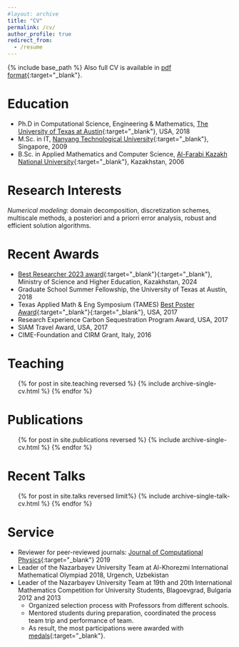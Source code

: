 ```yaml
---
#layout: archive
title: "CV"
permalink: /cv/
author_profile: true
redirect_from:
  - /resume
---
```


{% include base_path %}
Also full CV is available in [pdf format](/files/documents/CV_Yerlan.pdf){:target="_blank"}.

Education
=====
* Ph.D in Computational Science, Engineering & Mathematics, [The University of Texas at Austin](https://www.utexas.edu/){:target="_blank"}, USA, 2018
* M.Sc. in  IT, [Nanyang Technological University](http://www.ntu.edu.sg){:target="_blank"}, Singapore, 2009
* B.Sc. in Applied Mathematics and Computer Science, [Al-Farabi Kazakh National University](http://kaznu.kz/en){:target="_blank"}, Kazakhstan, 2006

Research Interests
======
_Numerical modeling_: domain decomposition, discretization schemes, multiscale methods,
a posteriori and a priorri error analysis, robust and efficient solution algorithms.

Recent Awards
======
* [Best Researcher 2023 award](https://ssh.nu.edu.kz/tpost/6lc62pydc1-ssh-professors-win-best-researcher-of-th){:target="_blank"}{:target="_blank"}, Ministry of Science and Higher Education, Kazakhstan, 2024
* Graduate School Summer Fellowship, the University of Texas at Austin, 2018
* Texas Applied Math & Eng Symposium (TAMES) [Best Poster Award](https://oden.utexas.edu/news-and-events/news/csems-amanbek-receives-top-poster-award-at-tames/){:target="_blank"}{:target="_blank"}, USA, 2017
* Research Experience Carbon Sequestration Program Award, USA, 2017
* SIAM Travel Award, USA, 2017
* CIME-Foundation and CIRM Grant, Italy, 2016

Teaching
======
  <ul>{% for post in site.teaching reversed %}
    {% include archive-single-cv.html %}
  {% endfor %}</ul>  

Publications
======
  <ul>{% for post in site.publications reversed %}
    {% include archive-single-cv.html %}
  {% endfor %}</ul>

Recent Talks
======
  <ul>{% for post in site.talks reversed limit%}
    {% include archive-single-talk-cv.html %}
  {% endfor %}</ul>

Service
======
* Reviewer for peer-reviewed journals: [Journal of Computational Physics](https://www.journals.elsevier.com/journal-of-computational-physics){:target="_blank"} 2019
* Leader of the Nazarbayev University Team at  Al-Khorezmi International Mathematical Olympiad 2018, Urgench, Uzbekistan
* Leader of the Nazarbayev University Team at 19th and 20th International Mathematics
Competition for University Students, Blagoevgrad, Bulgaria 2012 and 2013
  * Organized selection process with Professors from different schools.
  * Mentored students during preparation, coordinated the process team trip and
performance of team.
  * As result, the most participations were awarded with [medals](https://nu.edu.kz/news/nazarbayev-university-students-won-a-silver-medal-at-international-mathematical-competition){:target="_blank"}.

<!--- Skills
======
* Skill 1
* Skill 2
  * Sub-skill 2.1
  * Sub-skill 2.2
  * Sub-skill 2.3
* Skill 3  

  
Work experience
======
  * 2014-: Research Assistant Center for Subsurface Modeling, Institute for Computational Engineering
and Sciences(ICES)
    * Developed adaptive numerical homogenization method for 
ow and transport
model at reduced computational cost. Poster of this work was awarded in the
Texas Applied Math & Eng Symposium.
    * Derived and conducted a priori error analysis for slightly compressible 
ow
using EVMFEM in continuous and discrete time cases.
    * Time domain decomposition methods for 
ow and transport in heterogeneous
porous media problems. Poster was presented in SIAM Conference on Computational
Science and Engineering at Atlanta.
    * Developed a posteriori error estimate for EVMFEM. This is a great in practical
applications in adaptive mesh refinement.
    * Presented research outcomes to industry professionals.
  * Github University
  * Duties included: Tagging issues
  * Supervisor: Professor Git

  
  Center for Subsurface Modeling, Institute for Computational Engineering
and Sciences(ICES)
* Fall 2015: Research Assistant
  * Github University
  * Duties included: Merging pull requests
  * Supervisor: Professor Hub
 --> 